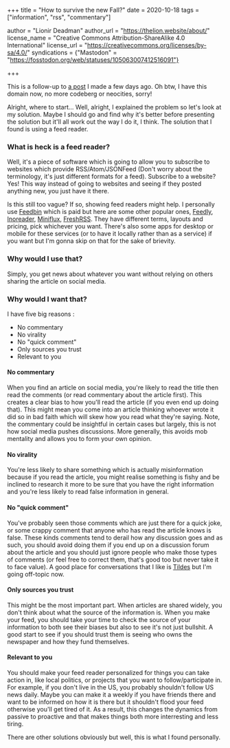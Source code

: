 +++
title = "How to survive the new Fall?"
date = 2020-10-18
tags = ["information", "rss", "commentary"]

author = "Lionir Deadman"
author_url = "https://thelion.website/about/"
license_name = "Creative Commons Attribution-ShareAlike 4.0 International"
license_url = "https://creativecommons.org/licenses/by-sa/4.0/"
syndications = {"Mastodon" = "https://fosstodon.org/web/statuses/105063007412516091"}

+++

This is a follow-up to [a post](/2020-10-15/) I made a few days ago. Oh btw, I have this domain now, no more codeberg or neocities, sorry!
<!--more-->
Alright, where to start... Well, alright, I explained the problem so let's look at my solution. Maybe I should go and find why it's 
better before presenting the solution but it'll all work out the way I do it, I think. The solution that I found is using a feed reader.

### What is heck is a feed reader?

Well, it's a piece of software which is going to allow you to subscribe to websites which provide RSS/Atom/JSONFeed (Don't worry about the terminology, it's just
different formats for a feed). Subscribe to a website? Yes! This way instead of going to websites and seeing if they posted anything new, you just have it there.

Is this still too vague? If so, showing feed readers might help. I personally use [Feedbin](https://feedbin.com/) which is paid but here are some other popular ones,
[Feedly](https://feedly.com), [Inoreader](https://www.inoreader.com/), [Miniflux](https://miniflux.app/), [FreshRSS](https://freshrss.org/). They have different terms,
layouts and pricing, pick whichever you want. There's also some apps for desktop or mobile for these services (or to have it locally rather than as a service)
if you want but I'm gonna skip on that for the sake of brievity.

### Why would I use that?

Simply, you get news about whatever you want without relying on others sharing the article on social media.

### Why would I want that?

I have five big reasons : 
- No commentary
- No virality
- No "quick comment"
- Only sources you trust
- Relevant to you

#### No commentary

When you find an article on social media, you're likely to read the title then read the comments (or read commentary about the article first). This creates a clear bias 
to how you'll read the article (if you even end up doing that). This might mean you come into an article thinking whoever wrote it did so in bad faith which will skew 
how you read what they're saying. Note, the commentary could be insightful in certain cases but largely, this is not how social media pushes discussions. More generally,
this avoids mob mentality and allows you to form your own opinion.

#### No virality

You're less likely to share something which is actually misinformation because if you read the article, you might realise something is fishy and be inclined to research
it more to be sure that you have the right information and you're less likely to read false information in general.

#### No "quick comment"

You've probably seen those comments which are just there for a quick joke, or some crappy comment that anyone who has read the article knows is false. These kinds comments
tend to derail how any discussion goes and as such, you should avoid doing them if you end up on a discussion forum about the article and you should just ignore people who
make those types of comments (or feel free to correct them, that's good too but never take it to face value). A good place for conversations that I like is 
[Tildes](https://tildes.net/) but I'm going off-topic now.

#### Only sources you trust

This might be the most important part. When articles are shared widely, you don't think about what the source of the information is. When you make your feed,
you should take your time to check the source of your information to both see their biases but also to see it's not just bullshit. A good start to see if you 
should trust them is seeing who owns the newspaper and how they fund themselves.

#### Relevant to you

You should make your feed reader personalized for things you can take action in, like local politics, or projects that you want to follow/participate in. For example,
if you don't live in the US, you probably shouldn't follow US news daily. Maybe you can make it a weekly if you have friends there and want to be informed on how it is
there but it shouldn't flood your feed otherwise you'll get tired of it. As a result, this changes the dynamics from passive to proactive and that makes things 
both more interresting and less tiring.

There are other solutions obviously but well, this is what I found personally.

